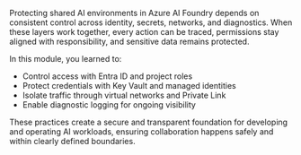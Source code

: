 Protecting shared AI environments in Azure AI Foundry depends on consistent control across identity, secrets, networks, and diagnostics. When these layers work together, every action can be traced, permissions stay aligned with responsibility, and sensitive data remains protected.

In this module, you learned to:

- Control access with Entra ID and project roles
- Protect credentials with Key Vault and managed identities
- Isolate traffic through virtual networks and Private Link
- Enable diagnostic logging for ongoing visibility

These practices create a secure and transparent foundation for developing and operating AI workloads, ensuring collaboration happens safely and within clearly defined boundaries.
